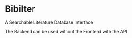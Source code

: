 # Bibilter
A Searchable Literature Database Interface

The Backend can be used without the Frontend with the API